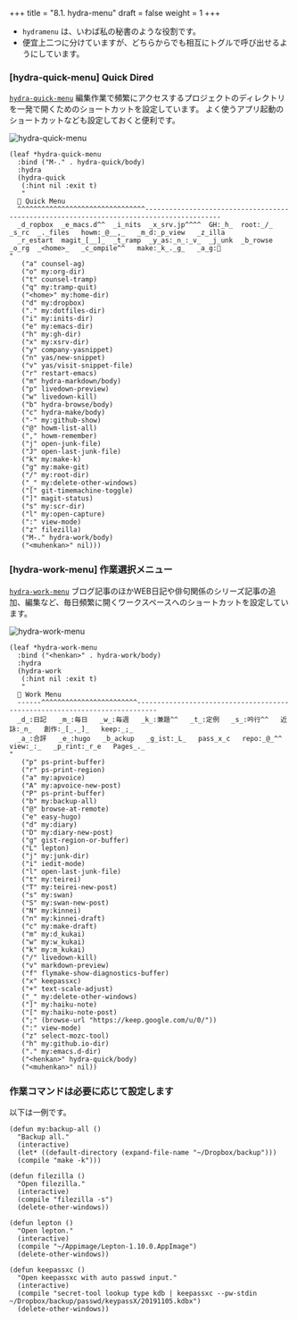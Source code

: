 +++
title = "8.1. hydra-menu"
draft = false
weight = 1
+++
* `hydramenu` は、いわば私の秘書のような役割です。
* 便宜上二つに分けていますが、どちらからでも相互にトグルで呼び出せるようにしています。

### [hydra-quick-menu] Quick Dired 
[`hydra-quick-menu`](https://github.com/minorugh/dotfiles/blob/31fbe8f956d453db9804e60f1a244919c6876689/.emacs.d/inits/20_hydra-menu.el#L5) 
編集作業で頻繁にアクセスするプロジェクトのディレクトリを一発で開くためのショートカットを設定しています。
よく使うアプリ起動のショートカットなども設定しておくと便利です。

![hydra-quick-menu](https://live.staticflickr.com/65535/50174826063_b4fa442b1e_b.jpg) 

```elisp
(leaf *hydra-quick-menu
  :bind ("M-." . hydra-quick/body)
  :hydra
  (hydra-quick
   (:hint nil :exit t)
   "
   Quick Menu
  ^^^^^^^^^^^^^^^^^^^^^^^^^^^^^^^^-----------------------------------------------------------------------------------------
  _d_ropbox  _e_macs.d^^  _i_nits  _x_srv.jp^^^^  GH:_h_  root:_/_  _s_rc  _._files   howm:_@__,_   _m_d:_p_view   _z_illa
  _r_estart  magit_[__]_  _t_ramp  _y_as:_n_:_v_  _j_unk  _b_rowse  _o_rg  _<home>_   _c_ompile^^   make:_k_._g_   _a_g:🐾
"
   ("a" counsel-ag)
   ("o" my:org-dir)
   ("t" counsel-tramp)
   ("q" my:tramp-quit)
   ("<home>" my:home-dir)
   ("d" my:dropbox)
   ("." my:dotfiles-dir)
   ("i" my:inits-dir)
   ("e" my:emacs-dir)
   ("h" my:gh-dir)
   ("x" my:xsrv-dir)
   ("y" company-yasnippet)
   ("n" yas/new-snippet)
   ("v" yas/visit-snippet-file)
   ("r" restart-emacs)
   ("m" hydra-markdown/body)
   ("p" livedown-preview)
   ("w" livedown-kill)
   ("b" hydra-browse/body)
   ("c" hydra-make/body)
   ("-" my:github-show)
   ("@" howm-list-all)
   ("," howm-remember)
   ("j" open-junk-file)
   ("J" open-last-junk-file)
   ("k" my:make-k)
   ("g" my:make-git)
   ("/" my:root-dir)
   ("_" my:delete-other-windows)
   ("[" git-timemachine-toggle)
   ("]" magit-status)
   ("s" my:scr-dir)
   ("l" my:open-capture)
   (":" view-mode)
   ("z" filezilla)
   ("M-." hydra-work/body)
   ("<muhenkan>" nil)))
```
### [hydra-work-menu] 作業選択メニュー
[`hydra-work-menu`](https://github.com/minorugh/dotfiles/blob/31fbe8f956d453db9804e60f1a244919c6876689/.emacs.d/inits/20_hydra-menu.el#L57) 
ブログ記事のほかWEB日記や俳句関係のシリーズ記事の追加、編集など、毎日頻繁に開くワークスペースへのショートカットを設定しています。

![hydra-work-menu](https://live.staticflickr.com/65535/50175364331_9fcf3c6c86_b.jpg) 

```elisp
(leaf *hydra-work-menu
  :bind ("<henkan>" . hydra-work/body)
  :hydra
  (hydra-work
   (:hint nil :exit t)
   "
   Work Menu
  ------^^^^^^^^^^^^^^^^^^^^^^^^---------------------------------------------------------------------------
  _d_:日記   _m_:毎日   _w_:毎週   _k_:兼題^^   _t_:定例   _s_:吟行^^   近詠:_n_   創作:_[_._]_   keep:_;_
  _a_:合評   _e_:hugo   _b_ackup   _g_ist:_L_   pass_x_c   repo:_@_^^   view:_:_   _p_rint:_r_e   Pages_._
"
   ("p" ps-print-buffer)
   ("r" ps-print-region)
   ("a" my:apvoice)
   ("A" my:apvoice-new-post)
   ("P" ps-print-buffer)
   ("b" my:backup-all)
   ("@" browse-at-remote)
   ("e" easy-hugo)
   ("d" my:diary)
   ("D" my:diary-new-post)
   ("g" gist-region-or-buffer)
   ("L" lepton)
   ("j" my:junk-dir)
   ("i" iedit-mode)
   ("l" open-last-junk-file)
   ("t" my:teirei)
   ("T" my:teirei-new-post)
   ("s" my:swan)
   ("S" my:swan-new-post)
   ("N" my:kinnei)
   ("n" my:kinnei-draft)
   ("c" my:make-draft)
   ("m" my:d_kukai)
   ("w" my:w_kukai)
   ("k" my:m_kukai)
   ("/" livedown-kill)
   ("v" markdown-preview)
   ("f" flymake-show-diagnostics-buffer)
   ("x" keepassxc)
   ("+" text-scale-adjust)
   ("_" my:delete-other-windows)
   ("]" my:haiku-note)
   ("[" my:haiku-note-post)
   (";" (browse-url "https://keep.google.com/u/0/"))
   (":" view-mode)
   ("z" select-mozc-tool)
   ("h" my:github.io-dir)
   ("." my:emacs.d-dir)
   ("<henkan>" hydra-quick/body)
   ("<muhenkan>" nil))
```

### 作業コマンドは必要に応じて設定します
以下は一例です。

```elisp
(defun my:backup-all ()
  "Backup all."
  (interactive)
  (let* ((default-directory (expand-file-name "~/Dropbox/backup")))
  (compile "make -k")))
                                                                                                               
(defun filezilla ()
  "Open filezilla."
  (interactive)
  (compile "filezilla -s")
  (delete-other-windows))
                                                                                                               
(defun lepton () 
  "Open lepton."
  (interactive)
  (compile "~/Appimage/Lepton-1.10.0.AppImage")
  (delete-other-windows))
                                                                                                               
(defun keepassxc ()
  "Open keepassxc with auto passwd input." 
  (interactive)
  (compile "secret-tool lookup type kdb | keepassxc --pw-stdin ~/Dropbox/backup/passwd/keypassX/20191105.kdbx")
  (delete-other-windows))
```
